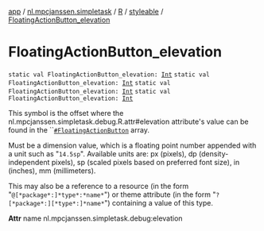 [app](../../../index.md) / [nl.mpcjanssen.simpletask](../../index.md) / [R](../index.md) / [styleable](index.md) / [FloatingActionButton_elevation](.)

# FloatingActionButton_elevation

`static val FloatingActionButton_elevation: `[`Int`](https://kotlinlang.org/api/latest/jvm/stdlib/kotlin/-int/index.html)
`static val FloatingActionButton_elevation: `[`Int`](https://kotlinlang.org/api/latest/jvm/stdlib/kotlin/-int/index.html)
`static val FloatingActionButton_elevation: `[`Int`](https://kotlinlang.org/api/latest/jvm/stdlib/kotlin/-int/index.html)
`static val FloatingActionButton_elevation: `[`Int`](https://kotlinlang.org/api/latest/jvm/stdlib/kotlin/-int/index.html)

This symbol is the offset where the nl.mpcjanssen.simpletask.debug.R.attr#elevation attribute's value can be found in the ``[`#FloatingActionButton`](-floating-action-button.md) array.

Must be a dimension value, which is a floating point number appended with a unit such as "`14.5sp`". Available units are: px (pixels), dp (density-independent pixels), sp (scaled pixels based on preferred font size), in (inches), mm (millimeters).

This may also be a reference to a resource (in the form "`@[*package*:]*type*:*name*`") or theme attribute (in the form "`?[*package*:][*type*:]*name*`") containing a value of this type.

**Attr**
name nl.mpcjanssen.simpletask.debug:elevation

